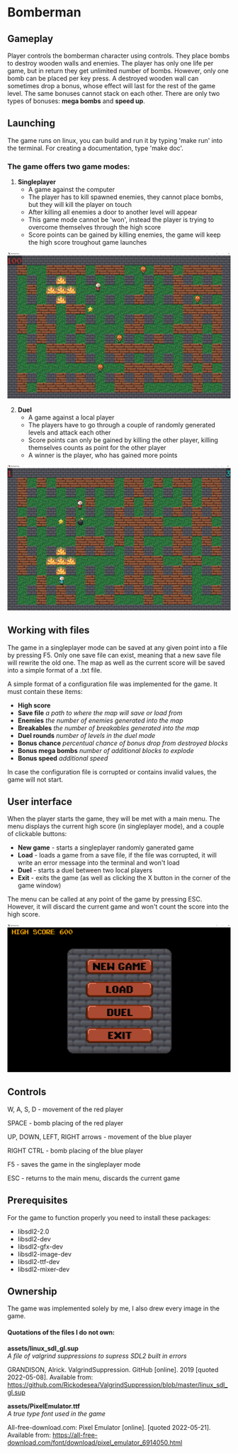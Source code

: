 # Bomberman


## Gameplay

Player controls the bomberman character using controls. They place bombs to destroy wooden walls and enemies. The player has
only one life per game, but in return they get unlimited number of bombs. However, only one bomb can be placed per key press.
A destroyed wooden wall can sometimes drop a bonus, whose effect will last for the rest of the game level. The same bonuses
cannot stack on each other. There are only two types of bonuses: **mega bombs** and **speed up**.


## Launching

The game runs on linux, you can build and run it by typing 'make run' into the terminal.
For creating a documentation, type 'make doc'.


### The game offers two game modes:

1. **Singleplayer**
    - A game against the computer
    - The player has to kill spawned enemies, they cannot place bombs, but they will kill the player on touch
    - After killing all enemies a door to another level will appear
    - This game mode cannot be 'won', instead the player is trying to overcome themselves through the high score
    - Score points can be gained by killing enemies, the game will keep the high score troughout game launches

![The singleplayer mode](./assets/Singleplayer.png)


2. **Duel**
    - A game against a local player
    - The players have to go through a couple of randomly generated levels and attack each other
    - Score points can only be gained by killing the other player, killing themselves counts as point for the other player
    - A winner is the player, who has gained more points

![The duel mode](./assets/Duel.png)


## Working with files

The game in a singleplayer mode can be saved at any given point into a file by pressing F5. Only one save file can exist,
meaning that a new save file will rewrite the old one. The map as well as the current score will be saved into a simple
format of a .txt file.

A simple format of a configuration file was implemented for the game. It must contain these items:
- **High score**
- **Save file** *a path to where the map will save or load from*
- **Enemies** *the number of enemies generated into the map*
- **Breakables** *the number of breakables generated into the map*
- **Duel rounds** *number of levels in the duel mode*
- **Bonus chance** *percentual chance of bonus drop from destroyed blocks*
- **Bonus mega bombs** *number of additional blocks to explode*
- **Bonus speed** *additional speed*

In case the configuration file is corrupted or contains invalid values, the game will not start.


## User interface

When the player starts the game, they will be met with a main menu. The menu displays the current high score (in singleplayer mode),
and a couple of clickable buttons:
- **New game** - starts a singleplayer randomly ganerated game
- **Load** - loads a game from a save file, if the file was corrupted, it will write an error message into the terminal and won't load
- **Duel** - starts a duel between two local players
- **Exit** - exits the game (as well as clicking the X button in the corner of the game window)

The menu can be called at any point of the game by pressing ESC. However, it will discard the current game and won't count the score into
the high score.

![The main menu](./assets/MainMenu.png)


## Controls

W, A, S, D - movement of the red player

SPACE - bomb placing of the red player

UP, DOWN, LEFT, RIGHT arrows - movement of the blue player

RIGHT CTRL - bomb placing of the blue player

F5 - saves the game in the singleplayer mode

ESC - returns to the main menu, discards the current game


## Prerequisites

For the game to function properly you need to install these packages:
- libsdl2-2.0
- libsdl2-dev
- libsdl2-gfx-dev
- libsdl2-image-dev
- libsdl2-ttf-dev
- libsdl2-mixer-dev


## Ownership

The game was implemented solely by me, I also drew every image in the game.

#### Quotations of the files I do not own:

**assets/linux_sdl_gl.sup**  
*A file of valgrind suppressions to supress SDL2 built in errors*

GRANDISON, Alrick. ValgrindSuppression. GitHub [online]. 2019 [quoted 2022-05-08].
Available from: https://github.com/Rickodesea/ValgrindSuppression/blob/master/linux_sdl_gl.sup

**assets/PixelEmulator.ttf**  
*A true type font used in the game*

All-free-download.com: Pixel Emulator [online]. [quoted 2022-05-21].
Available from: https://all-free-download.com/font/download/pixel_emulator_6914050.html